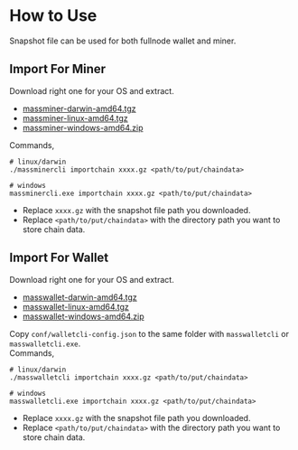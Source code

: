 # How to Use
Snapshot file can be used for both fullnode wallet and miner.

## Import For Miner
Download right one for your OS and extract.
* [massminer-darwin-amd64.tgz](https://github.com/massnetorg/MassNet-miner/releases/download/v2.0.0/massminer-darwin-amd64.tgz)  
* [massminer-linux-amd64.tgz](https://github.com/massnetorg/MassNet-miner/releases/download/v2.0.0/massminer-linux-amd64.tgz)
* [massminer-windows-amd64.zip](https://github.com/massnetorg/MassNet-miner/releases/download/v2.0.0/massminer-windows-amd64.zip)

Commands,
```
# linux/darwin
./massminercli importchain xxxx.gz <path/to/put/chaindata>

# windows
massminercli.exe importchain xxxx.gz <path/to/put/chaindata> 
```
* Replace `xxxx.gz` with the snapshot file path you downloaded.
* Replace `<path/to/put/chaindata>` with the directory path you want to store chain data.

## Import For Wallet
Download right one for your OS and extract.
* [masswallet-darwin-amd64.tgz](https://github.com/massnetorg/MassNet-wallet/releases/download/v2.0.0/masswallet-darwin-amd64.tgz)  
* [masswallet-linux-amd64.tgz](https://github.com/massnetorg/MassNet-wallet/releases/download/v2.0.0/masswallet-linux-amd64.tgz)
* [masswallet-windows-amd64.zip](https://github.com/massnetorg/MassNet-wallet/releases/download/v2.0.0/masswallet-windows-amd64.zip)

Copy `conf/walletcli-config.json` to the same folder with `masswalletcli` or `masswalletcli.exe`.   
Commands,
```
# linux/darwin
./masswalletcli importchain xxxx.gz <path/to/put/chaindata>

# windows
masswalletcli.exe importchain xxxx.gz <path/to/put/chaindata> 
```
* Replace `xxxx.gz` with the snapshot file path you downloaded.
* Replace `<path/to/put/chaindata>` with the directory path you want to store chain data.